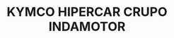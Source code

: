 ---
title: "KYMCO HIPERCAR CRUPO INDAMOTOR"
url: /roquetas-de-mar/kymco-hipercar-crupo-indamotor/
shop: coche
---